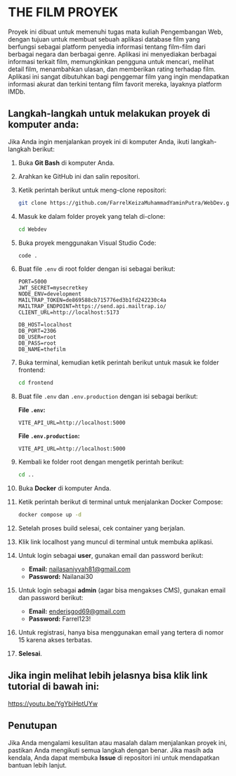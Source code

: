 
# THE FILM PROYEK

Proyek ini dibuat untuk memenuhi tugas mata kuliah Pengembangan Web, dengan tujuan untuk membuat sebuah aplikasi database film yang berfungsi sebagai platform penyedia informasi tentang film-film dari berbagai negara dan berbagai genre. Aplikasi ini menyediakan berbagai informasi terkait film, memungkinkan pengguna untuk mencari, melihat detail film, menambahkan ulasan, dan memberikan rating terhadap film. Aplikasi ini sangat dibutuhkan bagi penggemar film yang ingin mendapatkan informasi akurat dan terkini tentang film favorit mereka, layaknya platform IMDb.

## Langkah-langkah untuk melakukan proyek di komputer anda:
Jika Anda ingin menjalankan proyek ini di komputer Anda, ikuti langkah-langkah berikut:

1. Buka **Git Bash** di komputer Anda.
2. Arahkan ke GitHub ini dan salin repositori.
3. Ketik perintah berikut untuk meng-clone repositori:
   ```bash
   git clone https://github.com/FarrelKeizaMuhammadYaminPutra/WebDev.git
   ```
4. Masuk ke dalam folder proyek yang telah di-clone:
   ```bash
   cd Webdev
   ```
5. Buka proyek menggunakan Visual Studio Code:
   ```bash
   code .
   ```
6. Buat file `.env` di root folder dengan isi sebagai berikut:
   ```env
   PORT=5000
   JWT_SECRET=mysecretkey
   NODE_ENV=development
   MAILTRAP_TOKEN=de869588cb715776ed3b1fd242230c4a
   MAILTRAP_ENDPOINT=https://send.api.mailtrap.io/
   CLIENT_URL=http://localhost:5173

   DB_HOST=localhost
   DB_PORT=2306
   DB_USER=root
   DB_PASS=root
   DB_NAME=thefilm
   ```
7. Buka terminal, kemudian ketik perintah berikut untuk masuk ke folder frontend:
   ```bash
   cd frontend
   ```
8. Buat file `.env` dan `.env.production` dengan isi sebagai berikut:

   **File `.env`:**
   ```env
   VITE_API_URL=http://localhost:5000
   ```

   **File `.env.production`:**
   ```env
   VITE_API_URL=http://localhost:5000
   ```
9. Kembali ke folder root dengan mengetik perintah berikut:
   ```bash
   cd ..
   ```
10. Buka **Docker** di komputer Anda.
11. Ketik perintah berikut di terminal untuk menjalankan Docker Compose:
    ```bash
    docker compose up -d
    ```
12. Setelah proses build selesai, cek container yang berjalan.
13. Klik link localhost yang muncul di terminal untuk membuka aplikasi.
14. Untuk login sebagai **user**, gunakan email dan password berikut:
    - **Email:** nailasaniyyah81@gmail.com
    - **Password:** Nailanai30
15. Untuk login sebagai **admin** (agar bisa mengakses CMS), gunakan email dan password berikut:
    - **Email:** enderisgod69@gmail.com
    - **Password:** Farrel123!
16. Untuk registrasi, hanya bisa menggunakan email yang tertera di nomor 15 karena akses terbatas.
17. **Selesai**.

## Jika ingin melihat lebih jelasnya bisa klik link tutorial di bawah ini:
https://youtu.be/YgYbiHptUYw

## Penutupan

Jika Anda mengalami kesulitan atau masalah dalam menjalankan proyek ini, pastikan Anda mengikuti semua langkah dengan benar. Jika masih ada kendala, Anda dapat membuka **Issue** di repositori ini untuk mendapatkan bantuan lebih lanjut.
